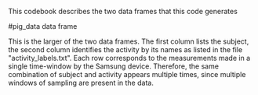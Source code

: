 This codebook describes the two data frames that this code generates

#pig_data data frame

This is the larger of the two data frames. The first column lists the subject, the second column identifies the activity by its names as listed in the file "activity_labels.txt". Each row corresponds to the measurements made in a single time-window by the Samsung device. Therefore, the same combination of subject and activity appears multiple times, since multiple windows of sampling are present in the data. 


